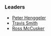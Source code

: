 ### Leaders
* [Peter Henggeler](mailto:peter.henggeler@owasp.org)
* [Travis Smith](mailto:travis.smith@owasp.org)
* [Ross McCusker](mailto:ross.mccusker@owasp.org)
